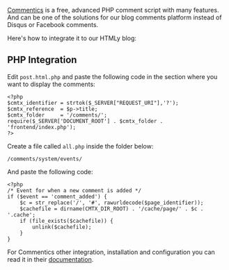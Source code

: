 <!--t Commentics Integration t-->
<!--d Commentics is a free, advanced PHP comment script with many features. And can be one of the solutions for our blog comments platform instead of d-->

<a href="https://commentics.com/" rel="nofollow" target="_blank">Commentics</a> is a free, advanced PHP comment script with many features. And can be one of the solutions for our blog comments platform instead of Disqus or Facebook comments.

Here's how to integrate it to our HTMLy blog:

## PHP Integration

Edit `post.html.php` and paste the following code in the section where you want to display the comments:

```
<?php
$cmtx_identifier = strtok($_SERVER["REQUEST_URI"],'?');
$cmtx_reference  = $p->title;
$cmtx_folder     = '/comments/';
require($_SERVER['DOCUMENT_ROOT'] . $cmtx_folder . 'frontend/index.php');
?>
```

Create a file called `all.php` inside the folder below:

```
/comments/system/events/
```
And paste the following code:

```
<?php
/* Event for when a new comment is added */
if ($event == 'comment_added') {
    $c = str_replace('/', '#', rawurldecode($page_identifier));
    $cachefile = dirname(CMTX_DIR_ROOT) . '/cache/page/' . $c . '.cache';
    if (file_exists($cachefile)) {
        unlink($cachefile);
    }
}
```

For Commentics other integration, installation and configuration you can read it in their <a href="https://commentics.com/docs" rel="_nofollow" target="_blank">documentation</a>.